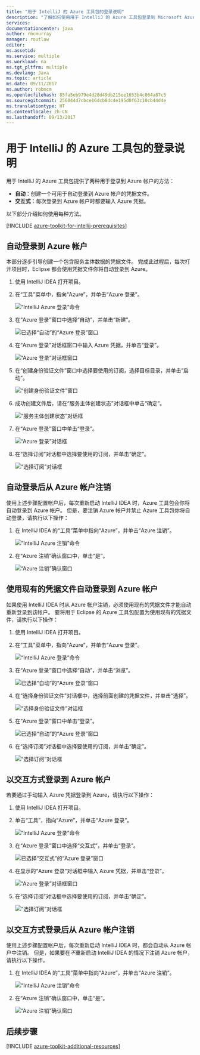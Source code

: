 ```yaml
---
title: "用于 IntelliJ 的 Azure 工具包的登录说明"
description: "了解如何使用用于 IntelliJ 的 Azure 工具包登录到 Microsoft Azure。"
services: 
documentationcenter: java
author: rmcmurray
manager: routlaw
editor: 
ms.assetid: 
ms.service: multiple
ms.workload: na
ms.tgt_pltfrm: multiple
ms.devlang: Java
ms.topic: article
ms.date: 09/11/2017
ms.author: robmcm
ms.openlocfilehash: 85fa5eb979e4d28d49db215ee1653b4c064a87c5
ms.sourcegitcommit: 256044d7cbce16dcb8dc4e195d0f63c10cb44d4e
ms.translationtype: HT
ms.contentlocale: zh-CN
ms.lasthandoff: 09/13/2017
---
```

# <a name="sign-in-instructions-for-the-azure-toolkit-for-intellij"></a>用于 IntelliJ 的 Azure 工具包的登录说明

用于 IntelliJ 的 Azure 工具包提供了两种用于登录到 Azure 帐户的方法：

  * **自动**：创建一个可用于自动登录到 Azure 帐户的凭据文件。
  * **交互式**：每次登录到 Azure 帐户时都要输入 Azure 凭据。

以下部分介绍如何使用每种方法。

[!INCLUDE [azure-toolkit-for-intellij-prerequisites](../includes/azure-toolkit-for-intellij-prerequisites.md)]

## <a name="sign-in-to-your-azure-account-automatically"></a>自动登录到 Azure 帐户

本部分逐步引导创建一个包含服务主体数据的凭据文件。 完成此过程后，每次打开项目时，Eclipse 都会使用凭据文件你将自动登录到 Azure。

1. 使用 IntelliJ IDEA 打开项目。

1. 在“工具”菜单中，指向“Azure”，并单击“Azure 登录”。

   ![“IntelliJ Azure 登录”命令][A01]

1. 在“Azure 登录”窗口中选择“自动”，并单击“新建”。

   ![已选择“自动”的“Azure 登录”窗口][A02]

1. 在“Azure 登录”对话框窗口中输入 Azure 凭据，并单击“登录”。

   ![“Azure 登录”对话框窗口][A03]

1. 在“创建身份验证文件”窗口中选择要使用的订阅，选择目标目录，并单击“启动”。

   ![“创建身份验证文件”窗口][A04]

1. 成功创建文件后，请在“服务主体创建状态”对话框中单击“确定”。

   ![“服务主体创建状态”对话框][A05]

1. 在“Azure 登录”窗口中单击“登录”。

   ![“Azure 登录”对话框][A06]

1. 在“选择订阅”对话框中选择要使用的订阅，并单击“确定”。

   ![“选择订阅”对话框][A07]

## <a name="sign-out-of-your-azure-account-after-you-have-signed-in-automatically"></a>自动登录后从 Azure 帐户注销

使用上述步骤配置帐户后，每次重新启动 IntelliJ IDEA 时，Azure 工具包会你将自动登录到 Azure 帐户。 但是，要注销 Azure 帐户并禁止 Azure 工具包你将自动登录，请执行以下操作：

1. 在 IntelliJ IDEA 的“工具”菜单中指向“Azure”，并单击“Azure 注销”。

   ![“IntelliJ Azure 注销”命令][L01]

1. 在“Azure 注销”确认窗口中，单击“是”。

   ![“Azure 注销”确认窗口][L03]

## <a name="sign-in-to-your-azure-account-automatically-by-using-an-existing-credentials-file"></a>使用现有的凭据文件自动登录到 Azure 帐户

如果使用 IntelliJ IDEA 时从 Azure 帐户注销，必须使用现有的凭据文件才能自动重新登录到该帐户。 要将用于 Eclipse 的 Azure 工具包配置为使用现有的凭据文件，请执行以下操作：

1. 使用 IntelliJ IDEA 打开项目。

1. 在“工具”菜单中，指向“Azure”，并单击“Azure 登录”。

   ![“IntelliJ Azure 登录”命令][A01]

1. 在“Azure 登录”窗口中选择“自动”，并单击“浏览”。

   ![已选择“自动”的“Azure 登录”窗口][A02]

1. 在“选择身份验证文件”对话框中，选择前面创建的凭据文件，并单击“选择”。

   ![“选择身份验证文件”对话框][A08]

1. 在“Azure 登录”窗口中单击“登录”。

   ![已选择“自动”的“Azure 登录”窗口][A06]

1. 在“选择订阅”对话框中选择要使用的订阅，并单击“确定”。

   ![“选择订阅”对话框][A07]

## <a name="sign-in-to-your-azure-account-interactively"></a>以交互方式登录到 Azure 帐户

若要通过手动输入 Azure 凭据登录到 Azure，请执行以下操作：

1. 使用 IntelliJ IDEA 打开项目。

1. 单击“工具”，指向“Azure”，并单击“Azure 登录”。

   ![“IntelliJ Azure 登录”命令][I01]

1. 在“Azure 登录”窗口中选择“交互式”，并单击“登录”。

   ![已选择“交互式”的“Azure 登录”窗口][I02]

1. 在显示的“Azure 登录”对话框中输入 Azure 凭据，并单击“登录”。

   ![“Azure 登录”对话框窗口][I03]

1. 在“选择订阅”对话框中选择要使用的订阅，并单击“确定”。

   ![“选择订阅”对话框][I04]

## <a name="sign-out-of-your-azure-account-after-you-have-signed-in-interactively"></a>以交互方式登录后从 Azure 帐户注销

使用上述步骤配置帐户后，每次重新启动 IntelliJ IDEA 时，都会自动从 Azure 帐户中注销。 但是，如果要在*不*重新启动 IntelliJ IDEA 的情况下注销 Azure 帐户，请执行以下操作。

1. 在 IntelliJ IDEA 的“工具”菜单中指向“Azure”，并单击“Azure 注销”。

   ![“IntelliJ Azure 注销”命令][L01]

1. 在“Azure 注销”确认窗口中，单击“是”。

   ![“Azure 注销”确认窗口][L02]

## <a name="next-steps"></a>后续步骤

[!INCLUDE [azure-toolkit-additional-resources](../includes/azure-toolkit-additional-resources.md)]

<!-- URL List -->

<!-- IMG List -->

[I01]: media/azure-toolkit-for-intellij-sign-in-instructions/I01.png
[I02]: media/azure-toolkit-for-intellij-sign-in-instructions/I02.png
[I03]: media/azure-toolkit-for-intellij-sign-in-instructions/I03.png
[I04]: media/azure-toolkit-for-intellij-sign-in-instructions/I04.png

[A01]: media/azure-toolkit-for-intellij-sign-in-instructions/A01.png
[A02]: media/azure-toolkit-for-intellij-sign-in-instructions/A02.png
[A03]: media/azure-toolkit-for-intellij-sign-in-instructions/A03.png
[A04]: media/azure-toolkit-for-intellij-sign-in-instructions/A04.png
[A05]: media/azure-toolkit-for-intellij-sign-in-instructions/A05.png
[A06]: media/azure-toolkit-for-intellij-sign-in-instructions/A06.png
[A07]: media/azure-toolkit-for-intellij-sign-in-instructions/A07.png
[A08]: media/azure-toolkit-for-intellij-sign-in-instructions/A08.png

[L01]: media/azure-toolkit-for-intellij-sign-in-instructions/L01.png
[L02]: media/azure-toolkit-for-intellij-sign-in-instructions/L02.png
[L03]: media/azure-toolkit-for-intellij-sign-in-instructions/L03.png
